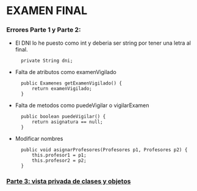 # EXAMEN FINAL

### Errores Parte 1 y Parte 2: 

- El DNI lo he puesto como int y deberia ser string por tener una letra al final.

        private String dni;

- Falta de atributos como examenVigilado

        public Examenes getExamenVigilado() {
            return examenVigilado;
        }
- Falta de metodos como puedeVigilar o vigilarExamen

        public boolean puedeVigilar() {
            return asignatura == null;
        }
- Modificar nombres

        public void asignarProfesores(Profesores p1, Profesores p2) {
            this.profesor1 = p1;
            this.profesor2 = p2;
        }
        
### [Parte 3: vista privada de clases y objetos](entregas/maderoCarla/src)
